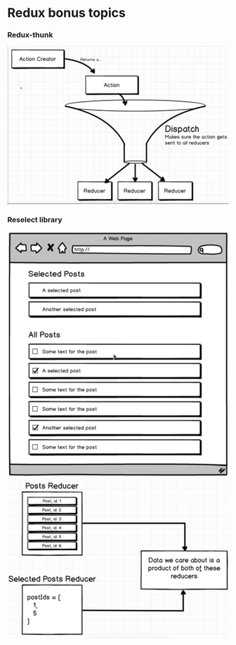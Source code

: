 # Redux bonus topics

### Redux-thunk
![alt text](redux-thunk.png)

### Reselect library
![alt text](reselect.png)
![alt text](usecase_reselect.png)

